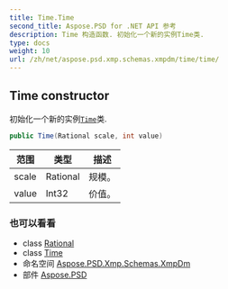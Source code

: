 ```yaml
---
title: Time.Time
second_title: Aspose.PSD for .NET API 参考
description: Time 构造函数. 初始化一个新的实例Time类.
type: docs
weight: 10
url: /zh/net/aspose.psd.xmp.schemas.xmpdm/time/time/
---
```

## Time constructor

初始化一个新的实例[`Time`](../)类.

```csharp
public Time(Rational scale, int value)
```

| 范围 | 类型 | 描述 |
| --- | --- | --- |
| scale | Rational | 规模。 |
| value | Int32 | 价值。 |

### 也可以看看

* class [Rational](../../../aspose.psd.xmp.types.derived/rational/)
* class [Time](../)
* 命名空间 [Aspose.PSD.Xmp.Schemas.XmpDm](../../time/)
* 部件 [Aspose.PSD](../../../)


